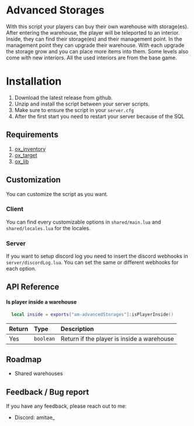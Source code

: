 
# Advanced Storages

With this script your players can buy their own warehouse with storage(es). After entering the warehouse, the player will be teleported to an interior. Inside, they can find their storage(es) and their management point. In the management point they can upgrade their warehouse. With each upgrade the storage grow and you can place more items into them. Some levels also come with new interiors. All the used interiors are from the base game.




# Installation

1. Download the latest release from github.
2. Unzip and install the script between your server scripts.
3. Make sure to ensure the script in your `server.cfg`
4. After the first start you need to restart your server because of the SQL
    
## Requirements

1. [ox_inventory](https://github.com/communityox/ox_inventory/releases)
2. [ox_target](https://github.com/communityox/ox_target/releases)
3. [ox_lib](https://github.com/communityox/ox_lib/releases)

## Customization
You can customize the script as you want.

### Client
You can find every customizable options in `shared/main.lua` and `shared/locales.lua` for the locales.

### Server 
If you want to setup discord log you need to insert the discord webhooks in `server/discordLog.lua`. You can set the same or different webhooks for each option. 
## API Reference

#### Is player inside a warehouse

```lua
  local inside = exports["am-advancedStorages"]:isPlayerInside()
```

| Return | Type     | Description                |
| :-------- | :------- | :------------------------- |
| Yes | `boolean` | Return if the player is inside a warehouse |



## Roadmap

- Shared warehouses


## Feedback / Bug report

If you have any feedback, please reach out to me:
- Discord: amitae_

